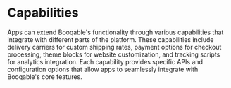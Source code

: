 # Capabilities

Apps can extend Booqable's functionality through various capabilities that integrate with different parts of the platform. These capabilities include delivery carriers for custom shipping rates, payment options for checkout processing, theme blocks for website customization, and tracking scripts for analytics integration. Each capability provides specific APIs and configuration options that allow apps to seamlessly integrate with Booqable's core features.
